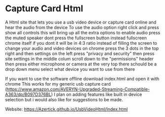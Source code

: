 # Capture Card Html
A Html site that lets you use a usb video device or capture card online and hear the audio from the device
To use the audio option right click and press show all controls
this will bring up all the extra options to enable audio press the muted speaker
dont press the fullscreen button instead fullscreen chrome itself if you dont it will be in 4:3 ratio instead of filling the screen
to change your audio and video devices on chrome press the 3 dots in the top right and then settings
on the left press "privacy and security" then press site settings in the middle colum 
scroll down to the "permissions" header then press either microphone or camera at the very top there schould be a drop down menu
select what device you want to use from there

If you want to use the software offline download index.html and open it with chrome
This works for my generic usb capture card (https://www.amazon.com/AVERYN-Upgraded-Streaming-Compatible-A363/dp/B097D376BL) 
I plan on adding features like built in device selection but i would also like for suggestions to be made.

Website: https://Azertick.github.io/UsbVideoHtml/Index.html 

